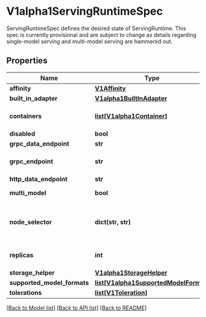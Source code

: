 # V1alpha1ServingRuntimeSpec

ServingRuntimeSpec defines the desired state of ServingRuntime. This spec is currently provisional and are subject to change as details regarding single-model serving and multi-model serving are hammered out.
## Properties
Name | Type | Description | Notes
------------ | ------------- | ------------- | -------------
**affinity** | [**V1Affinity**](https://github.com/kubernetes-client/python/blob/master/kubernetes/docs/V1Affinity.md) |  | [optional] 
**built_in_adapter** | [**V1alpha1BuiltInAdapter**](V1alpha1BuiltInAdapter.md) |  | [optional] 
**containers** | [**list[V1alpha1Container]**](V1alpha1Container.md) | List of containers belonging to the pod. Containers cannot currently be added or removed. There must be at least one container in a Pod. Cannot be updated. | 
**disabled** | **bool** | Set to true to disable use of this runtime | [optional] 
**grpc_data_endpoint** | **str** | Grpc endpoint for inferencing | [optional] 
**grpc_endpoint** | **str** | Grpc endpoint for internal model-management (implementing mmesh.ModelRuntime gRPC service) Assumed to be single-model runtime if omitted | [optional] 
**http_data_endpoint** | **str** | HTTP endpoint for inferencing | [optional] 
**multi_model** | **bool** | Whether this ServingRuntime is intended for multi-model usage or not. | [optional] 
**node_selector** | **dict(str, str)** | NodeSelector is a selector which must be true for the pod to fit on a node. Selector which must match a node&#39;s labels for the pod to be scheduled on that node. More info: https://kubernetes.io/docs/concepts/configuration/assign-pod-node/ | [optional] 
**replicas** | **int** | Configure the number of replicas in the Deployment generated by this ServingRuntime If specified, this overrides the podsPerRuntime configuration value | [optional] 
**storage_helper** | [**V1alpha1StorageHelper**](V1alpha1StorageHelper.md) |  | [optional] 
**supported_model_formats** | [**list[V1alpha1SupportedModelFormat]**](V1alpha1SupportedModelFormat.md) | Model formats and version supported by this runtime | [optional] 
**tolerations** | [**list[V1Toleration]**](https://github.com/kubernetes-client/python/blob/master/kubernetes/docs/V1Toleration.md) | If specified, the pod&#39;s tolerations. | [optional] 

[[Back to Model list]](../README.md#documentation-for-models) [[Back to API list]](../README.md#documentation-for-api-endpoints) [[Back to README]](../README.md)


